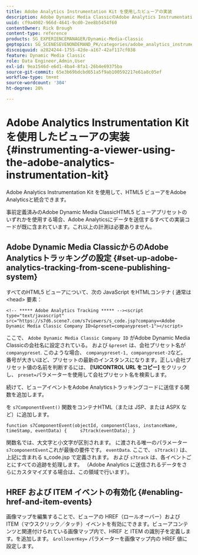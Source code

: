 ```yaml
---
title: Adobe Analytics Instrumentation Kit を使用したビューアの実装
description: Adobe Dynamic Media ClassicのAdobe Analytics Instrumentation Kit を使用してビューアを実装する方法を説明します。
uuid: cf9a4002-966d-4641-9cd0-2ee8b5454f60
contentOwner: Rick Brough
content-type: reference
products: SG_EXPERIENCEMANAGER/Dynamic-Media-Classic
geptopics: SG_SCENESEVENONDEMAND_PK/categories/adobe_analytics_instrumentation_kit
discoiquuid: a2824244-1755-42de-a167-42af117cf038
feature: Dynamic Media Classic
role: Data Engineer,Admin,User
exl-id: 9ea1546d-e6d1-4ba4-8fa1-26b4e69375ba
source-git-commit: 65e3b69bdcbd651a5f9ab100592217e61a8c05ef
workflow-type: tm+mt
source-wordcount: '304'
ht-degree: 20%

---
```


# Adobe Analytics Instrumentation Kit を使用したビューアの実装{#instrumenting-a-viewer-using-the-adobe-analytics-instrumentation-kit}

Adobe Analytics Instrumentation Kit を使用して、HTML5 ビューアをAdobe Analyticsと統合できます。

事前定義済みのAdobe Dynamic Media ClassicHTML5 ビューアプリセットのいずれかを使用する場合、Adobe Analyticsにデータを送信するすべての実装コードが既に含まれています。これ以上の計測は必要ありません。

## Adobe Dynamic Media ClassicからのAdobe Analyticsトラッキングの設定 {#set-up-adobe-analytics-tracking-from-scene-publishing-system}

すべてのHTML5 ビューアについて、次の JavaScript をHTMLコンテナ ( 通常は &lt;head> 要素：

```as3
<!-- ***** Adobe Analytics Tracking ***** --><script type="text/javascript" src="https://s7d6.scene7.com/s7viewers/s_code.jsp?company=<Adobe Dynamic Media Classic Company ID>&preset=companypreset-1"></script>
```

ここで、 `Adobe Dynamic Media Classic Company ID` がAdobe Dynamic Media Classicの会社名に設定されている。 および `&preset` は、会社プリセット名が `companypreset`. このような場合、 `companypreset-1, companypreset-2`など。 番号が大きいほど、プリセットの最新のインスタンスになります。正しい会社プリセット値の名前を判断するには、 **[!UICONTROL URL をコピー]** をクリックし、 `preset=`パラメーターを使用して会社プリセット名を検索します。

続けて、ビューアイベントをAdobe Analyticsトラッキングコードに送信する関数を追加します。

を `s7ComponentEvent()` 関数をコンテナHTML（または JSP、または ASPX など）に追加します。

```as3
function s7ComponentEvent(objectId, componentClass, instanceName, timeStamp, eventData) {     s7track(eventData); }
```

関数名では、大文字と小文字が区別されます。 に渡される唯一のパラメーター `s7componentEvent`これが最後の要件です。 `eventData`. ここで、 `s7track()` は、上記に含まれる s_code.jsp で定義されます。 および `s7track` は、各イベントごとにすべての追跡を処理します。 （Adobe Analytics に送信されるデータをさらにカスタマイズする場合は、この領域で行います）。

## HREF および ITEM イベントの有効化 {#enabling-href-and-item-events}

画像マップを編集することで、ビューアの HREF（ロールオーバー）および ITEM（マウスクリック／タッチ）イベントを有効にできます。ビューアコンテンツと関連付けられている画像マップ内で、HREF と ITEM の識別子を定義します。を追加します。 `&rolloverKey=` パラメーターを画像マップ内の HREF 値に設定します。
